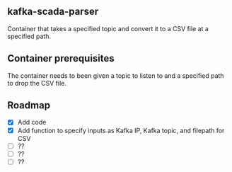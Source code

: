 ## kafka-scada-parser
Container that takes a specified topic and convert it to a CSV file at a specified path.

<!-- Container prerequisites -->
## Container prerequisites
The container needs to been given a topic to listen to and a specified path to drop the CSV file.

<!-- ROADMAP -->
## Roadmap

- [x] Add code
- [x] Add function to specify inputs as Kafka IP, Kafka topic, and filepath for CSV
- [ ] ??
- [ ] ??
- [ ] ??